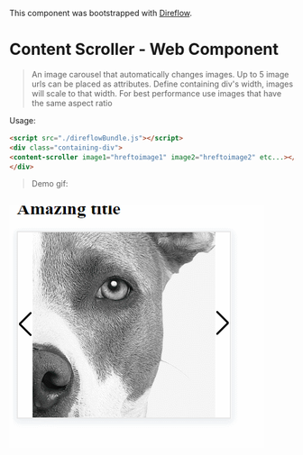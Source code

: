 This component was bootstrapped with [Direflow](https://direflow.io).

# Content Scroller - Web Component
> An image carousel that automatically changes images. Up to 5 image urls can be placed as attributes.
Define containing div's width, images will scale to that width. For best performance use images that have the same aspect ratio

Usage:

```html
<script src="./direflowBundle.js"></script>
<div class="containing-div">
<content-scroller image1="hreftoimage1" image2="hreftoimage2" etc...></content-scroller>
</div>
```
> Demo gif:
<br>
<img src="scroller_animation.gif"/>
